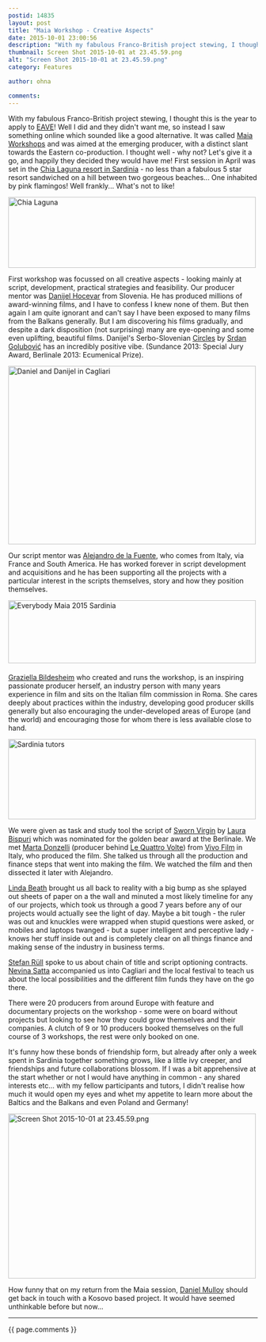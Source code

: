 ```yaml
---
postid: 14835
layout: post
title: "Maia Workshop - Creative Aspects"
date: 2015-10-01 23:00:56
description: "With my fabulous Franco-British project stewing, I thought this is the year to apply to EAVE! Well I did and they didn&#8217;t want me, so instead I saw something online which sounded like a good alternative. It was called Maia&#8230;"
thumbnail: Screen Shot 2015-10-01 at 23.45.59.png
alt: "Screen Shot 2015-10-01 at 23.45.59.png"
category: Features

author: ohna

comments:
---
```


<p>With my fabulous Franco-British project stewing, I thought this is the year to apply to <a href="http://eave.org/programmes/european-producers-workshop-20151/"><span class="caps">EAVE</span></a>! Well I did and they didn't want me, so instead I saw something online which sounded like a good alternative. It was called <a href="http://www.maiaworkshops.org/">Maia Workshops</a> and was aimed at the emerging producer, with a distinct slant towards the Eastern co-production. I thought well - why not? Let's give it a go, and happily they decided they would have me! First session in April was set in the <a href="http://en.chialagunaresort.com/?src=af">Chia Laguna resort in Sardinia</a> - no less than a fabulous 5 star resort sandwiched on a hill between two gorgeous beaches... One inhabited by pink flamingos! Well frankly... What's not to like!</p>

<p><a href="{{ site.baseurl }}/assets_c/2015/10/Screen Shot 2015-10-01 at 21.01.54-1198.html" onclick="window.open('{{ site.baseurl }}/assets_c/2015/10/Screen Shot 2015-10-01 at 21.01.54-1198.html','popup','width=1187,height=340,scrollbars=no,resizable=no,toolbar=no,directories=no,location=no,menubar=no,status=no,left=0,top=0'); return false"><img src="{{ site.baseurl }}/assets_c/2015/10/Screen Shot 2015-10-01 at 21.01.54-thumb-500x143-1198.png" width="500" height="143" alt="Chia Laguna" class="mt-image-none" style="" /></a></p>

<p>First workshop was focussed on all creative aspects - looking mainly at script, development, practical strategies and feasibility. Our producer mentor was <a href="http://eave.org/network/danijelhocevar/">Danijel Hocevar</a> from Slovenia. He has produced millions of award-winning films, and I have to confess I knew none of them. But then again I am quite ignorant and can't say I have been exposed to many films from the Balkans generally. But I am discovering his films gradually, and despite a dark disposition (not surprising) many are eye-opening and some even uplifting, beautiful films. Danijel's Serbo-Slovenian <a href="https://www.youtube.com/watch?v=TgaE7y8QjT0">Circles</a> by <a href="https://en.wikipedia.org/wiki/Srdan_Golubovi%C4%87">Srdan Golubović</a> has an incredibly positive vibe. (Sundance 2013: Special Jury Award, Berlinale 2013: Ecumenical Prize).</p>

<p><a href="{{ site.baseurl }}/assets_c/2015/10/Screen Shot 2015-10-01 at 23.04.06-1201.html" onclick="window.open('{{ site.baseurl }}/assets_c/2015/10/Screen Shot 2015-10-01 at 23.04.06-1201.html','popup','width=849,height=612,scrollbars=no,resizable=no,toolbar=no,directories=no,location=no,menubar=no,status=no,left=0,top=0'); return false"><img src="{{ site.baseurl }}/assets_c/2015/10/Screen Shot 2015-10-01 at 23.04.06-thumb-500x360-1201.png" width="500" height="360" alt="Daniel and Danijel in Cagliari" class="mt-image-none" style="" /></a></p>

<p>Our script mentor was <a href="http://www.maiaworkshops.org/staff/alejandro.html">Alejandro de la Fuente</a>, who comes from Italy, via France and South America. He has worked forever in script development and acquisitions and he has been supporting all the projects with a particular interest in the scripts themselves, story and how they position themselves.</p>

<p><a href="{{ site.baseurl }}/assets_c/2015/10/Screen Shot 2015-10-01 at 23.06.43-1204.html" onclick="window.open('{{ site.baseurl }}/assets_c/2015/10/Screen Shot 2015-10-01 at 23.06.43-1204.html','popup','width=1195,height=304,scrollbars=no,resizable=no,toolbar=no,directories=no,location=no,menubar=no,status=no,left=0,top=0'); return false"><img src="{{ site.baseurl }}/assets_c/2015/10/Screen Shot 2015-10-01 at 23.06.43-thumb-500x127-1204.png" width="500" height="127" alt="Everybody Maia 2015 Sardinia" class="mt-image-none" style="" /></a>
<a href="http://blogs.indiewire.com/sydneylevine/women-to-watch-graziela-bildesheim-and-maia-workshops-international-film-business"><br /><br />
Graziella Bildesheim</a> who created and runs the workshop, is an inspiring passionate producer herself, an industry person with many years experience in film and sits on the Italian film commission in Roma. She cares deeply about practices within the industry, developing good producer skills generally but also encouraging the under-developed areas of Europe (and the world) and encouraging those for whom there is less available close to hand.</p>

<p><a href="{{ site.baseurl }}/assets_c/2015/10/Screen Shot 2015-10-01 at 23.09.50-1207.html" onclick="window.open('{{ site.baseurl }}/assets_c/2015/10/Screen Shot 2015-10-01 at 23.09.50-1207.html','popup','width=800,height=260,scrollbars=no,resizable=no,toolbar=no,directories=no,location=no,menubar=no,status=no,left=0,top=0'); return false"><img src="{{ site.baseurl }}/assets_c/2015/10/Screen Shot 2015-10-01 at 23.09.50-thumb-500x162-1207.png" width="500" height="162" alt="Sardinia tutors" class="mt-image-none" style="" /></a></p>

<p>We were given as task and study tool the script of <a href="https://www.youtube.com/watch?v=IQAEWKQ-7oc">Sworn Virgin</a> by <a href="http://variety.com/2015/film/global/international-director-you-should-know-italys-laura-bispuri-1201450938/">Laura Bispuri</a> which was nominated for the golden bear award at the Berlinale. We met <a href="http://www.torinofilmlab.it/person.php?id=107">Marta Donzelli</a> (producer behind <a href="https://www.youtube.com/watch?v=RpDSlbNj8bE">Le Quattro Volte</a>) from <a href="http://www.vivofilm.it/">Vivo Film</a> in Italy, who produced the film. She talked us through all the production and finance steps that went into making the film. We watched the film and then dissected it later with Alejandro. </p>

<p><a href="http://eave.org/network/finance/">Linda Beath</a> brought us all back to reality with a big bump as she splayed out sheets of paper on a the wall and minuted a most likely timeline for any of our projects, which took us through a good 7 years before any of our projects would actually see the light of day. Maybe a bit tough - the ruler was out and knuckles were wrapped when stupid questions were asked, or mobiles and laptops twanged - but a super intelligent and perceptive lady - knows her stuff inside out and is completely clear on all things finance and making sense of the industry in business terms.</p>

<p><a href="http://www.sr-law.de/en/">Stefan Rüll</a> spoke to us about chain of title and script optioning contracts. <a href="https://www.linkedin.com/pub/nevina-satta/7/264/16a">Nevina Satta</a> accompanied us into Cagliari and the local festival to teach us about the local possibilities and the different film funds they have on the go there.</p>

<p>There were 20 producers from around Europe with feature and documentary projects on the workshop - some were on board without projects but looking to see how they could grow themselves and their companies. A clutch of 9 or 10 producers booked themselves on the full course of 3 workshops, the rest were only booked on one.</p>

<p>It's funny how these bonds of friendship form, but already after only a week spent in Sardinia together something grows, like a little ivy creeper, and friendships and future collaborations blossom. If I was a bit apprehensive at the start whether or not I would have anything in common - any shared interests etc... with my fellow participants and tutors, I didn't realise how much it would open my eyes and whet my appetite to learn more about the Baltics and the Balkans and even Poland and Germany!</p>

<p><a href="{{ site.baseurl }}/assets_c/2015/10/Screen Shot 2015-10-01 at 23.45.59-1210.html" onclick="window.open('{{ site.baseurl }}/assets_c/2015/10/Screen Shot 2015-10-01 at 23.45.59-1210.html','popup','width=843,height=563,scrollbars=no,resizable=no,toolbar=no,directories=no,location=no,menubar=no,status=no,left=0,top=0'); return false"><img src="{{ site.baseurl }}/assets_c/2015/10/Screen Shot 2015-10-01 at 23.45.59-thumb-500x333-1210.png" width="500" height="333" alt="Screen Shot 2015-10-01 at 23.45.59.png" class="mt-image-none" style="" /></a></p>

<p>How funny that on my return from the Maia session, <a href="http://danielmulloy.com/">Daniel Mulloy</a> should get back in touch with a Kosovo based project. It would have seemed unthinkable before but now...</p>

<hr>

{{ page.comments }}


